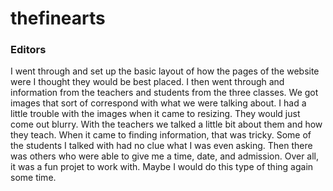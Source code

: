 # thefinearts

<h3>Editors</h3>
<!-- editors include Emma Kiser and Nancy Draganowski -->

<!-- Nancy Draganowski -->
<p> I went through and set up the basic layout of how the pages of the website were I thought they would be best placed. I then went through and information from the teachers and students from the three classes. We got images that sort of correspond with what we were talking about. I had a little trouble with the images when it came to resizing. They would just come out blurry. With the teachers we talked a little bit about them and how they teach. When it came to finding information, that was tricky. Some of the students I talked with had no clue what I was even asking. Then there was others who were able to give me a time, date, and admission. Over all, it was a fun projet to work with. Maybe I would do this type of thing again some time.</p>

